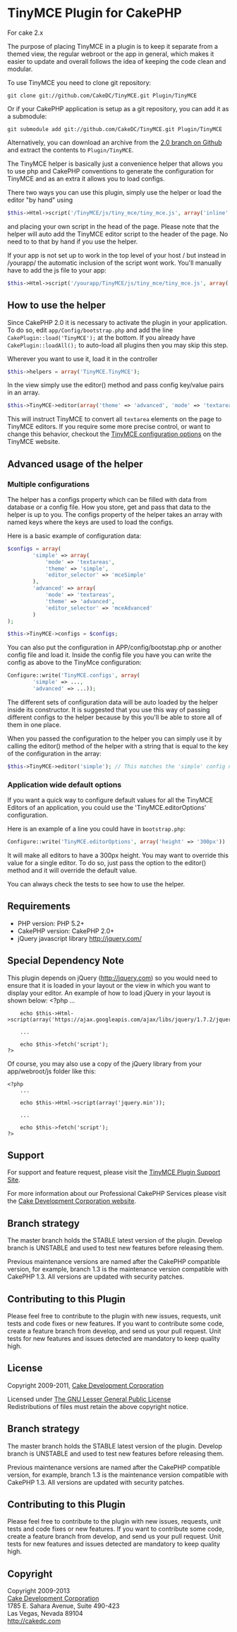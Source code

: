 # TinyMCE Plugin for CakePHP #

For cake 2.x

The purpose of placing TinyMCE in a plugin is to keep it separate from a themed view, the regular webroot or the app in general, which makes it easier to update and overall follows the idea of keeping the code clean and modular.

To use TinyMCE you need to clone git repository:

	git clone git://github.com/CakeDC/TinyMCE.git Plugin/TinyMCE

Or if your CakePHP application is setup as a git repository, you can add it as a submodule:

	git submodule add git://github.com/CakeDC/TinyMCE.git Plugin/TinyMCE

Alternatively, you can download an archive from the [2.0 branch on Github](https://github.com/CakeDC/TinyMCE/zipball/2.0) and extract the contents to `Plugin/TinyMCE`.

The TinyMCE helper is basically just a convenience helper that allows you to use php and CakePHP conventions to generate the configuration for TinyMCE and as an extra it allows you to load configs.

There two ways you can use this plugin, simply use the helper or load the editor "by hand" using 

```php
$this->Html->script('/TinyMCE/js/tiny_mce/tiny_mce.js', array('inline' => false);
```

and placing your own script in the head of the page. Please note that the helper will auto add the TinyMCE editor script to the header of the page. No need to to that by hand if you use the helper.

If your app is not set up to work in the top level of your host / but instead in /yourapp/ the automatic inclusion of the script wont work. You'll manually have to add the js file to your app:

```php
$this->Html->script('/yourapp/TinyMCE/js/tiny_mce/tiny_mce.js', array('inline' => false);
```

## How to use the helper ##

Since CakePHP 2.0 it is necessary to activate the plugin in your application. To do so,
edit `app/Config/bootstrap.php` and add the line `CakePlugin::load('TinyMCE');` at the 
bottom. If you already have `CakePlugin::loadAll();` to auto-load all plugins then you may skip this step.

Wherever you want to use it, load it in the controller

```php
$this->helpers = array('TinyMCE.TinyMCE');
```

In the view simply use the editor() method and pass config key/value pairs in an array.

```php
$this->TinyMCE->editor(array('theme' => 'advanced', 'mode' => 'textareas'));
```

This will instruct TinyMCE to convert all `textarea` elements on the page to TinyMCE editors. If you require some more precise control, or want to change this behavior, checkout the [TinyMCE configuration options](http://www.tinymce.com/wiki.php/Configuration) on the TinyMCE website.

## Advanced usage of the helper ##

### Multiple configurations

The helper has a configs property which can be filled with data from database or a config file. How you store, get and pass that data to the helper is up to you. The configs property of the helper takes an array with named keys where the keys are used to load the configs.

Here is a basic example of configuration data:

```php
$configs = array(
		'simple' => array(
			'mode' => 'textareas',
			'theme' => 'simple',
			'editor_selector' => 'mceSimple'
		),
		'advanced' => array(
			'mode' => 'textareas',
			'theme' => 'advanced',
			'editor_selector' => 'mceAdvanced'
		)
);

$this->TinyMCE->configs = $configs;
```

You can also put the configuration in APP/config/bootstap.php or another config file and load it. Inside the config file you have you can write the config as above to the TinyMce configuration:

```php
Configure::write('TinyMCE.configs', array(
		'simple' => ...,
		'advanced' => ...));
```

The different sets of configuration data will be auto loaded by the helper inside its constructor. It is suggested that you use this way of passing different configs to the helper because by this you'll be able to store all of them in one place.

When you passed the configuration to the helper you can simply use it by calling the editor() method of the helper with a string that is equal to the key of the configuration in the array:

```php
$this->TinyMCE->editor('simple'); // This matches the 'simple' config name we passed in earlier.
```

### Application wide default options

If you want a quick way to configure default values for all the TinyMCE Editors of an application, you could use the 'TinyMCE.editorOptions' configuration.

Here is an example of a line you could have in `bootstrap.php`:

```php
Configure::write('TinyMCE.editorOptions', array('height' => '300px'))
```

It will make all editors to have a 300px height. You may want to override this value for a single editor. To do so, just pass the option to the editor() method and it will override the default value.

You can always check the tests to see how to use the helper.

## Requirements ##

* PHP version: PHP 5.2+
* CakePHP version: CakePHP 2.0+
* jQuery javascript library <http://jquery.com/>

## Special Dependency Note ##

This plugin depends on jQuery (<http://jquery.com>) so you would need to ensure that it is loaded in your layout or the
view in which you want to display your editor. An example of how to load jQuery in your layout is shown below:
	<?php
		...
		
		echo $this->Html->script(array('https://ajax.googleapis.com/ajax/libs/jquery/1.7.2/jquery.min.js'));

		...

		echo $this->fetch('script');
	?>

Of course, you may also use a copy of the jQuery library from your app/webroot/js folder like this:

	<?php
		...
		
		echo $this->Html->script(array('jquery.min'));

		...

		echo $this->fetch('script');
	?>

## Support ##

For support and feature request, please visit the [TinyMCE Plugin Support Site](https://github.com/CakeDC/TinyMCE).

For more information about our Professional CakePHP Services please visit the [Cake Development Corporation website](http://cakedc.com).

## Branch strategy ##

The master branch holds the STABLE latest version of the plugin. 
Develop branch is UNSTABLE and used to test new features before releasing them. 

Previous maintenance versions are named after the CakePHP compatible version, for example, branch 1.3 is the maintenance version compatible with CakePHP 1.3.
All versions are updated with security patches.

## Contributing to this Plugin ##

Please feel free to contribute to the plugin with new issues, requests, unit tests and code fixes or new features. If you want to contribute some code, create a feature branch from develop, and send us your pull request. Unit tests for new features and issues detected are mandatory to keep quality high. 


## License ##

Copyright 2009-2011, [Cake Development Corporation](http://cakedc.com)

Licensed under [The GNU Lesser General Public License](http://www.gnu.org/licenses/lgpl.html)<br/>
Redistributions of files must retain the above copyright notice.

## Branch strategy ##

The master branch holds the STABLE latest version of the plugin. 
Develop branch is UNSTABLE and used to test new features before releasing them. 

Previous maintenance versions are named after the CakePHP compatible version, for example, branch 1.3 is the maintenance version compatible with CakePHP 1.3.
All versions are updated with security patches.

## Contributing to this Plugin ##

Please feel free to contribute to the plugin with new issues, requests, unit tests and code fixes or new features. If you want to contribute some code, create a feature branch from develop, and send us your pull request. Unit tests for new features and issues detected are mandatory to keep quality high. 


## Copyright ###

Copyright 2009-2013<br/>
[Cake Development Corporation](http://cakedc.com)<br/>
1785 E. Sahara Avenue, Suite 490-423<br/>
Las Vegas, Nevada 89104<br/>
http://cakedc.com<br/>
